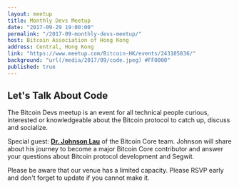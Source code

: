 ```yaml
---
layout: meetup
title: Monthly Devs Meetup
date: "2017-09-29 19:00:00"
permalink: "/2017-09-monthly-devs-meetup/"
host: Bitcoin Association of Hong Kong
address: Central, Hong Kong
link: "https://www.meetup.com/Bitcoin-HK/events/243105836/"
background: "url(/media/2017/09/code.jpeg) #FF0000"
published: true
---
```


## Let's Talk About Code

The Bitcoin Devs meetup is an event for all technical people curious, interested or knowledgeable about the Bitcoin protocol to catch up, discuss and socialize.

Special guest: [**Dr. Johnson Lau**](https://twitter.com/johnsonlau01) of the Bitcoin Core team. Johnson will share about his journey to become a major Bitcoin Core contributor and answer your questions about Bitcoin protocol development and Segwit.

Please be aware that our venue has a limited capacity. Please RSVP early and don't forget to update if you cannot make it.
